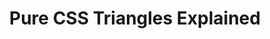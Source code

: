 ---
layout: blogpost
title: "Pure CSS Triangles Explained"
categories: css code
external_url: "http://appendto.com/2013/03/pure-css-triangles-explained/"
external_site: appendto
---